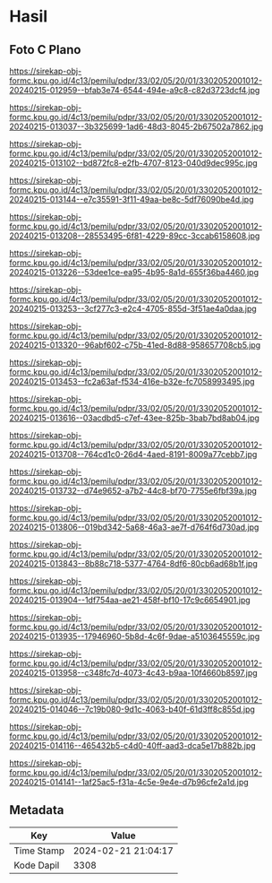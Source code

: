 # Hasil

## Foto C Plano

https://sirekap-obj-formc.kpu.go.id/4c13/pemilu/pdpr/33/02/05/20/01/3302052001012-20240215-012959--bfab3e74-6544-494e-a9c8-c82d3723dcf4.jpg

https://sirekap-obj-formc.kpu.go.id/4c13/pemilu/pdpr/33/02/05/20/01/3302052001012-20240215-013037--3b325699-1ad6-48d3-8045-2b67502a7862.jpg

https://sirekap-obj-formc.kpu.go.id/4c13/pemilu/pdpr/33/02/05/20/01/3302052001012-20240215-013102--bd872fc8-e2fb-4707-8123-040d9dec995c.jpg

https://sirekap-obj-formc.kpu.go.id/4c13/pemilu/pdpr/33/02/05/20/01/3302052001012-20240215-013144--e7c35591-3f11-49aa-be8c-5df76090be4d.jpg

https://sirekap-obj-formc.kpu.go.id/4c13/pemilu/pdpr/33/02/05/20/01/3302052001012-20240215-013208--28553495-6f81-4229-89cc-3ccab6158608.jpg

https://sirekap-obj-formc.kpu.go.id/4c13/pemilu/pdpr/33/02/05/20/01/3302052001012-20240215-013226--53dee1ce-ea95-4b95-8a1d-655f36ba4460.jpg

https://sirekap-obj-formc.kpu.go.id/4c13/pemilu/pdpr/33/02/05/20/01/3302052001012-20240215-013253--3cf277c3-e2c4-4705-855d-3f51ae4a0daa.jpg

https://sirekap-obj-formc.kpu.go.id/4c13/pemilu/pdpr/33/02/05/20/01/3302052001012-20240215-013320--96abf602-c75b-41ed-8d88-958657708cb5.jpg

https://sirekap-obj-formc.kpu.go.id/4c13/pemilu/pdpr/33/02/05/20/01/3302052001012-20240215-013453--fc2a63af-f534-416e-b32e-fc7058993495.jpg

https://sirekap-obj-formc.kpu.go.id/4c13/pemilu/pdpr/33/02/05/20/01/3302052001012-20240215-013616--03acdbd5-c7ef-43ee-825b-3bab7bd8ab04.jpg

https://sirekap-obj-formc.kpu.go.id/4c13/pemilu/pdpr/33/02/05/20/01/3302052001012-20240215-013708--764cd1c0-26d4-4aed-8191-8009a77cebb7.jpg

https://sirekap-obj-formc.kpu.go.id/4c13/pemilu/pdpr/33/02/05/20/01/3302052001012-20240215-013732--d74e9652-a7b2-44c8-bf70-7755e6fbf39a.jpg

https://sirekap-obj-formc.kpu.go.id/4c13/pemilu/pdpr/33/02/05/20/01/3302052001012-20240215-013806--019bd342-5a68-46a3-ae7f-d764f6d730ad.jpg

https://sirekap-obj-formc.kpu.go.id/4c13/pemilu/pdpr/33/02/05/20/01/3302052001012-20240215-013843--8b88c718-5377-4764-8df6-80cb6ad68b1f.jpg

https://sirekap-obj-formc.kpu.go.id/4c13/pemilu/pdpr/33/02/05/20/01/3302052001012-20240215-013904--1df754aa-ae21-458f-bf10-17c9c6654901.jpg

https://sirekap-obj-formc.kpu.go.id/4c13/pemilu/pdpr/33/02/05/20/01/3302052001012-20240215-013935--17946960-5b8d-4c6f-9dae-a5103645559c.jpg

https://sirekap-obj-formc.kpu.go.id/4c13/pemilu/pdpr/33/02/05/20/01/3302052001012-20240215-013958--c348fc7d-4073-4c43-b9aa-10f4660b8597.jpg

https://sirekap-obj-formc.kpu.go.id/4c13/pemilu/pdpr/33/02/05/20/01/3302052001012-20240215-014046--7c19b080-9d1c-4063-b40f-61d3ff8c855d.jpg

https://sirekap-obj-formc.kpu.go.id/4c13/pemilu/pdpr/33/02/05/20/01/3302052001012-20240215-014116--465432b5-c4d0-40ff-aad3-dca5e17b882b.jpg

https://sirekap-obj-formc.kpu.go.id/4c13/pemilu/pdpr/33/02/05/20/01/3302052001012-20240215-014141--1af25ac5-f31a-4c5e-9e4e-d7b96cfe2a1d.jpg


## Metadata

| Key        | Value               |
| ---------- | ------------------- |
| Time Stamp | 2024-02-21 21:04:17 |
| Kode Dapil | 3308                |



